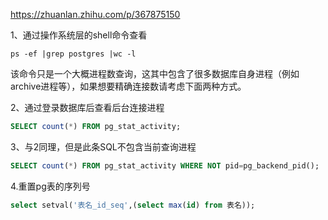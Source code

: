 https://zhuanlan.zhihu.com/p/367875150

1、通过操作系统层的shell命令查看

```text
ps -ef |grep postgres |wc -l
```

该命令只是一个大概进程数查询，这其中包含了很多数据库自身进程（例如archive进程等），如果想要精确连接数请考虑下面两种方式。

2、通过登录数据库后查看后台连接进程

```sql
SELECT count(*) FROM pg_stat_activity;
```

3、与2同理，但是此条SQL不包含当前查询进程

```sql
SELECT count(*) FROM pg_stat_activity WHERE NOT pid=pg_backend_pid();
```

4.重置pg表的序列号

```sql
select setval('表名_id_seq',(select max(id) from 表名));
```



